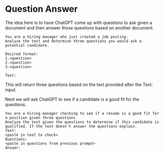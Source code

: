 # Question Answer

The idea here is to have ChatGPT come up with questions to ask given a document and then answer those questions based on another document. 

```
You are a hiring manager who just created a job posting.
Analyze the text and determine three questions you would ask a potential candidate.

Desired format:
1.<question>
2.<question>
3.<question>

Text:
```

This will return three questions based on the text provided after the Text: input.

Next we will ask ChatGPT to see if a candidate is a good fit for the questions.

```
You are a hiring manager checking to see if a resume is a good fit for a position given three questions
Analyze the text given the questions to determine if this candidate is qualified. If the text doesn't answer the questions explain.
Text:
<paste in text to check>
Questions:
<paste in questions from previous prompt>
Answer:
```